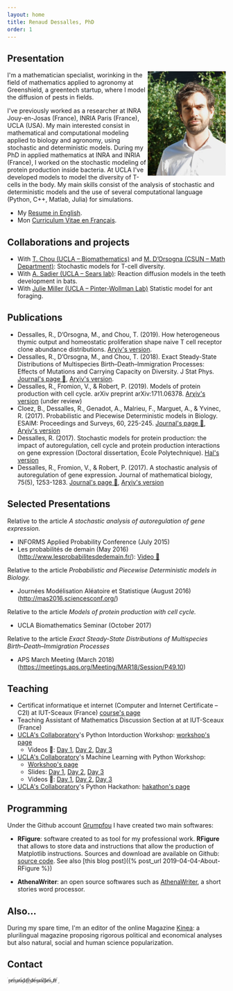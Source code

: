 ```yaml
---
layout: home
title: Renaud Dessalles, PhD
order: 1
---
```



## Presentation

<img width="180" align="right" src="./images/P1130941_small.JPG" alt="Renaud Dessalles photo">
I'm a mathematician specialist, worinking in the field of mathematics applied to agronomy at Greenshield, a greentech startup, where I model the diffusion of pests in fields.

I've previously worked as a researcher at INRA Jouy-en-Josas (France), INRIA Paris (France), UCLA (USA). My main interested consist in mathematical and computational modeling applied to biology and agronomy, using stochastic and deterministic models. During my PhD in applied mathematics at INRA and INRIA (France), I worked on the stochastic modeling of protein production inside bacteria. At UCLA I've developed models to model the diversity of T-cells in the body. My main skills consist of the analysis of stochastic and deterministic models and the use of several computational language (Python, C++, Matlab, Julia) for simulations.

- My [Resume in English](./CV_Dessalles_Renaud_en.pdf).
- Mon [Curriculum Vitae en Français](./CV_Dessalles_Renaud_fr.pdf).

## Collaborations and projects

- With [T. Chou (UCLA – Biomathematics)](https://tchou.faculty.biomath.ucla.edu/) and [M.  D’Orsogna (CSUN – Math Department)](http://www.csun.edu/~dorsogna/): Stochastic models for T-cell diversity.
- With [A. Sadier (UCLA – Sears lab)](https://searslab.eeb.ucla.edu/members/): Reaction diffusion models in the teeth development in bats.
- With [Julie Miller (UCLA – Pinter-Wollman Lab)](https://pinterwollmanlab.eeb.ucla.edu/people/) Statistic model for ant foraging.

## Publications

* Dessalles, R., D’Orsogna, M., and Chou, T. (2019). How heterogeneous thymic output and homeostatic proliferation shape naive T cell receptor clone abundance distributions.  [Arχiv's version](https://arxiv.org/abs/1906.07463).
* Dessalles, R., D’Orsogna, M., and Chou, T. (2018). Exact Steady-State Distributions of Multispecies Birth–Death–Immigration Processes: Effects of Mutations and Carrying Capacity on Diversity. J Stat Phys. [Journal's page
📰](https://link.springer.com/article/10.1007/s10955-018-2128-4), [Arχiv's version](https://arxiv.org/abs/1806.00105).
* Dessalles, R., Fromion, V., & Robert, P. (2019). Models of protein production with cell cycle. arXiv preprint arXiv:1711.06378. [Arχiv's version](https://arxiv.org/abs/1711.06378) (under review)
* Cloez, B., Dessalles, R., Genadot, A., Malrieu, F., Marguet, A., & Yvinec, R. (2017). Probabilistic and Piecewise Deterministic models in Biology. ESAIM: Proceedings and Surveys, 60, 225-245. [Journal's page 📰](https://www.esaim-proc.org/articles/proc/abs/2017/05/proc186012/proc186012.html), [Arχiv's version](https://arxiv.org/abs/1706.09163)
* Dessalles, R. (2017). Stochastic models for protein production: the impact of autoregulation, cell cycle and protein production interactions on gene expression (Doctoral dissertation, École Polytechnique). [Hal's version](https://tel.archives-ouvertes.fr/tel-01482087/)
* Dessalles, R., Fromion, V., & Robert, P. (2017). A stochastic analysis of autoregulation of gene expression. Journal of mathematical biology, 75(5), 1253-1283. [Journal's page 📰](https://link.springer.com/article/10.1007/s00285-017-1116-7), [Arχiv's version](https://arxiv.org/abs/1509.02045)


## Selected Presentations
Relative to the article *A stochastic analysis of autoregulation of gene expression.*
* INFORMS Applied Probability Conference (July 2015)
* Les probabilités de demain (May 2016) (<http://www.lesprobabilitesdedemain.fr/>): [Video 🎥](https://www.youtube.com/watch?v=gbVSSXbVCZw&t)

Relative to the article *Probabilistic and Piecewise Deterministic models in Biology.*
* Journées Modélisation Aléatoire et Statistique (August 2016) (<http://mas2016.sciencesconf.org/>)

Relative to the article *Models of protein production with cell cycle.*
* UCLA Biomathematics Seminar (October 2017)

Relative to the article *Exact Steady-State Distributions of Multispecies Birth–Death–Immigration Processes*
* APS March Meeting (March 2018) (<https://meetings.aps.org/Meeting/MAR18/Session/P49.10>)




## Teaching
* Certificat informatique et internet (Computer and Internet Certificate – C2I) at IUT-Sceaux (France) [course's page](https://team.inria.fr/rap/members/dessalles/enseignement-iut/)
* Teaching Assistant of Mathematics Discussion Section at at IUT-Sceaux (France)
* [UCLA's Collaboratory](https://qcb.ucla.edu/collaboratory/)'s Python Intorduction Workshop: [workshop's page](https://github.com/QCB-Collaboratory/W9.Python)
	* Videos 🎥: [Day 1](https://www.youtube.com/watch?v=KaO6o8TAmwU&t), [Day 2](https://www.youtube.com/watch?v=zrgSIUM2CK0&t), [Day 3](https://www.youtube.com/watch?v=QA3606Wb2oA)
* [UCLA's Collaboratory](https://qcb.ucla.edu/collaboratory/)'s Machine Learning with Python Workshop:
	* [Workshop's page](https://github.com/QCB-Collaboratory/W17.MachineLearning)
	* Slides: [Day 1](https://drive.google.com/file/d/12FTwaXU8m_H6SXbeY2gmq0WLVceaXtOJ/view?usp=sharing), [Day 2](https://drive.google.com/file/d/1qKNwowukfbEU-EPk6iizUqnIobbJv8Vy/view?usp=sharing), [Day 3](https://drive.google.com/file/d/1o3_pmaoWtyQE_cxZ-qj4hmRfmGTovNZA/view?usp=sharing)
	* Videos 🎥: [Day 1](https://www.youtube.com/watch?v=7Iy1BylhlSE), [Day 2](https://www.youtube.com/watch?v=6bxlABMc-10), [Day 3](https://www.youtube.com/watch?v=NSXwh5BFIls)
* [UCLA's Collaboratory](https://qcb.ucla.edu/collaboratory/)'s Python Hackathon: [hakathon's page](https://github.com/QCB-Collaboratory/Python-Hackathon-Fall2017/tree/master/Materials_Resources)

## Programming

Under the Github account [Grumpfou](https://github.com/grumpfou/) I have created two main softwares:
* **RFigure**: software created to as tool for my professional work. **RFigure** that allows to
store data and instructions that allow the production of Matplotlib
instructions. Sources and download are available on Github: [source
code](https://github.com/grumpfou/RFigure). See also [this blog post]({% post_url 2019-04-04-About-RFigure %})

* **AthenaWriter**: an open source softwares such as [AthenaWriter](https://github.com/grumpfou/AthenaWriter), a short stories word processor.

## Also…

During my spare time, I'm an editor of the online Magazine [Kinea](http://kinea.media): a plurilingual magazine proposing rigorous political and economical analyses but also natural, social and human science popularization.

## Contact

<img alt='Address 2' style="height: 1em ;" src="./images/adr1.jpeg">
